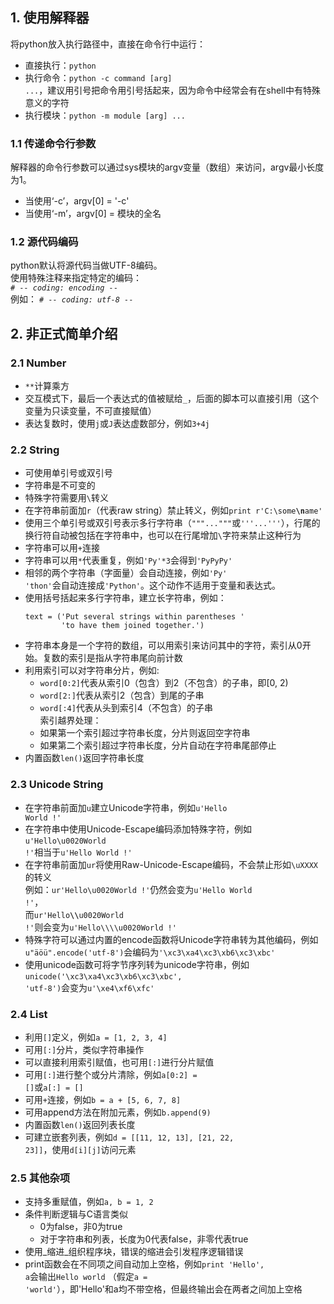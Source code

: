 ## 1. 使用解释器
  将python放入执行路径中，直接在命令行中运行：
  - 直接执行：<code>python</code>
  - 执行命令：<code>python -c command [arg] ...</code>，建议用引号把命令用引号括起来，因为命令中经常会有在shell中有特殊意义的字符
  - 执行模块：<code>python -m module [arg] ...</code>
### 1.1 传递命令行参数
  解释器的命令行参数可以通过sys模块的argv变量（数组）来访问，argv最小长度为1。
  - 当使用‘-c’，argv[0] = '-c'
  - 当使用‘-m’，argv[0] = 模块的全名
### 1.2 源代码编码
  python默认将源代码当做UTF-8编码。  
  使用特殊注释来指定特定的编码：   
  <code># -*- coding: encoding -*-</code>  
  例如：
  <code># -*- coding: utf-8 -*-</code>

## 2. 非正式简单介绍
### 2.1 Number
  - <code>**</code>计算乘方
  - 交互模式下，最后一个表达式的值被赋给<code>_</code>，后面的脚本可以直接引用（这个变量为只读变量，不可直接赋值）
  - 表达复数时，使用<code>j</code>或<code>J</code>表达虚数部分，例如<code>3+4j</code>
### 2.2 String
  - 可使用单引号或双引号
  - 字符串是不可变的
  - 特殊字符需要用<code>\\</code>转义
  - 在字符串前面加<code>r</code>（代表raw string）禁止转义，例如<code>print r'C:\some<b>\n</b>ame'</code>
  - 使用三个单引号或双引号表示多行字符串（<code>"""..."""</code>或<code>'''...'''</code>），行尾的换行符自动被包括在字符串中，也可以在行尾增加<code>\\</code>字符来禁止这种行为
  - 字符串可以用<code>+</code>连接
  - 字符串可以用<code>*</code>代表重复，例如<code>'Py'*3</code>会得到<code>'PyPyPy'</code>
  - 相邻的两个字符串（字面量）会自动连接，例如<code>'Py' 'thon'</code>会自动连接成<code>'Python'</code>。这个动作不适用于变量和表达式。
  - 使用括号括起来多行字符串，建立长字符串，例如：   
    <pre><code>text = ('Put several strings within parentheses '
            'to have them joined together.')</code></pre>
  - 字符串本身是一个字符的数组，可以用索引来访问其中的字符，索引从0开始。复数的索引是指从字符串尾向前计数
  - 利用索引可以对字符串分片，例如:
    * <code>word[0:2]</code>代表从索引0（包含）到2（不包含）的子串，即[0, 2)
    * <code>word[2:]</code>代表从索引2（包含）到尾的子串
    * <code>word[:4]</code>代表从头到索引4（不包含）的子串   
    索引越界处理：
    * 如果第一个索引超过字符串长度，分片则返回空字符串
    * 如果第二个索引超过字符串长度，分片自动在字符串尾部停止
  - 内置函数<code>len()</code>返回字符串长度
### 2.3 Unicode String
  - 在字符串前面加<code>u</code>建立Unicode字符串，例如<code>u'Hello World !'</code>
  - 在字符串中使用Unicode-Escape编码添加特殊字符，例如<code>u'Hello\u0020World !'</code>相当于<code>u'Hello World !'</code>
  - 在字符串前面加<code>ur</code>将使用Raw-Unicode-Escape编码，不会禁止形如<code>\uXXXX</code>的转义   
    例如：<code>ur'Hello\u0020World !'</code>仍然会变为<code>u'Hello World !'</code>，  
    而<code>ur'Hello<b>\\\\</b>u0020World !'</code>则会变为<code>u'Hello\\\\\\\\u0020World !'</code>
  - 特殊字符可以通过内置的encode函数将Unicode字符串转为其他编码，例如<code>u"äöü".encode('utf-8')</code>会编码为<code>'\xc3\xa4\xc3\xb6\xc3\xbc'</code>
  - 使用unicode函数可将字节序列转为unicode字符串，例如<code>unicode('\xc3\xa4\xc3\xb6\xc3\xbc', 'utf-8')</code>会变为<code>u'\xe4\xf6\xfc'</code>
### 2.4 List
  - 利用<code>[]</code>定义，例如<code>a = [1, 2, 3, 4]</code>
  - 可用<code>[:]</code>分片，类似字符串操作
  - 可以直接利用索引赋值，也可用<code>[:]</code>进行分片赋值
  - 可用<code>[:]</code>进行整个或分片清除，例如<code>a[0:2] = []</code>或<code>a[:] = []</code>
  - 可用<code>+</code>连接，例如<code>b = a + [5, 6, 7, 8]</code>
  - 可用append方法在附加元素，例如<code>b.append(9)</code>
  - 内置函数<code>len()</code>返回列表长度
  - 可建立嵌套列表，例如<code>d = [[11, 12, 13], [21, 22, 23]]</code>，使用<code>d[i][j]</code>访问元素
### 2.5 其他杂项
  - 支持多重赋值，例如<code>a, b = 1, 2</code>
  - 条件判断逻辑与C语言类似  
    * 0为false，非0为true
    * 对于字符串和列表，长度为0代表false，非零代表true
  - 使用_缩进_组织程序块，错误的缩进会引发程序逻辑错误
  - print函数会在不同项之间自动加上空格，例如<code>print 'Hello', a</code>会输出<code>Hello world</code>
  （假定<code>a = 'world'</code>），即'Hello'和a均不带空格，但最终输出会在两者之间加上空格  
